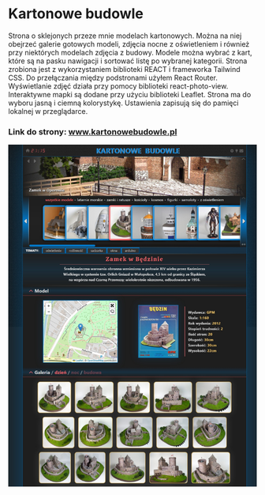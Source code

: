 # Kartonowe budowle
Strona o sklejonych przeze mnie modelach kartonowych. Można na niej obejrzeć galerie gotowych modeli, zdjęcia nocne z oświetleniem i również przy niektórych modelach zdjęcia z budowy.
Modele można wybrać z kart, które są na pasku nawigacji i sortować listę po wybranej kategorii.
Strona zrobiona jest z wykorzystaniem biblioteki REACT i frameworka Tailwind CSS.
Do przełączania między podstronami użyłem React Router. Wyświetlanie zdjęć działa przy pomocy biblioteki react-photo-view. Interaktywne mapki są dodane przy użyciu biblioteki Leaflet.
Strona ma do wyboru jasną i ciemną kolorystykę. Ustawienia zapisują się do pamięci lokalnej w przeglądarce.

### Link do strony: www.kartonowebudowle.pl

![screenshot](screenshot.jpeg)
